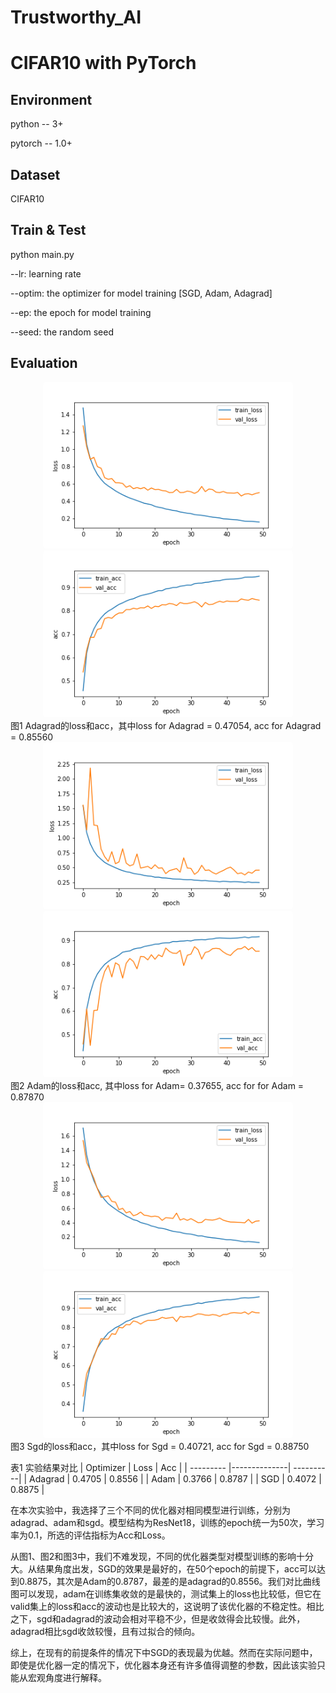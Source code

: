 # Trustworthy_AI
# CIFAR10 with PyTorch

## Environment

python  --  3+

pytorch --  1.0+

## Dataset

CIFAR10

## Train & Test

python main.py 

--lr: learning rate

--optim: the optimizer for model training [SGD, Adam, Adagrad]

--ep:  the epoch for model training

--seed: the random seed

## Evaluation

<center class="half">    
  <img style="border-radius: 0.3125em;"     src="figure\ada_loss.png" width="400">    
  <img style="border-radius: 0.3125em;"     src="figure\ada_acc.png" width="400">    
  <br>    
</center>
图1 Adagrad的loss和acc，其中loss for Adagrad = 0.47054, acc for Adagrad = 0.85560


<center class="half">    
  <img style="border-radius: 0.3125em;"     src="figure\adam_loss.png" width="400">    
  <img style="border-radius: 0.3125em;"     src="figure\adam_acc.png" width="400">    
</center>
图2 Adam的loss和acc, 其中loss for Adam= 0.37655, acc for for Adam = 0.87870


<center class="half">    
  <img style="border-radius: 0.3125em;"     src="figure\sgd_loss.png" width="400">    
  <img style="border-radius: 0.3125em;"     src="figure\sgd_acc.png" width="400">    
  <br>    
</center>
图3 Sgd的loss和acc，其中loss for Sgd = 0.40721, acc for Sgd = 0.88750

<center class="half"> </center>  

表1 实验结果对比
| Optimizer |     Loss     | Acc       |
| --------- |--------------| ----------|
| Adagrad   |     0.4705   |    0.8556 |
| Adam      |     0.3766   |    0.8787 |
| SGD       |     0.4072   |    0.8875 |

在本次实验中，我选择了三个不同的优化器对相同模型进行训练，分别为adagrad、adam和sgd。模型结构为ResNet18，训练的epoch统一为50次，学习率为0.1，所选的评估指标为Acc和Loss。

从图1、图2和图3中，我们不难发现，不同的优化器类型对模型训练的影响十分大。从结果角度出发，SGD的效果是最好的，在50个epoch的前提下，acc可以达到0.8875，其次是Adam的0.8787，最差的是adagrad的0.8556。我们对比曲线图可以发现，adam在训练集收敛的是最快的，测试集上的loss也比较低，但它在valid集上的loss和acc的波动也是比较大的，这说明了该优化器的不稳定性。相比之下，sgd和adagrad的波动会相对平稳不少，但是收敛得会比较慢。此外，adagrad相比sgd收敛较慢，且有过拟合的倾向。

综上，在现有的前提条件的情况下中SGD的表现最为优越。然而在实际问题中，即使是优化器一定的情况下，优化器本身还有许多值得调整的参数，因此该实验只能从宏观角度进行解释。


